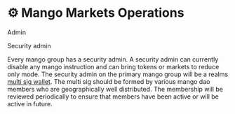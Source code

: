 # ⚙ Mango Markets Operations



Admin



Security admin

Every mango group has a security admin. A security admin can currently disable any mango instruction and can bring tokens or markets to reduce only mode. The security admin on the primary mango group will be a realms [multi sig wallet](https://app.realms.today/realms/new/multisig). The multi sig should be formed by various mango dao members who are geographically well distributed. The membership will be reviewed periodically to ensure that members have been active or will be active in future.
